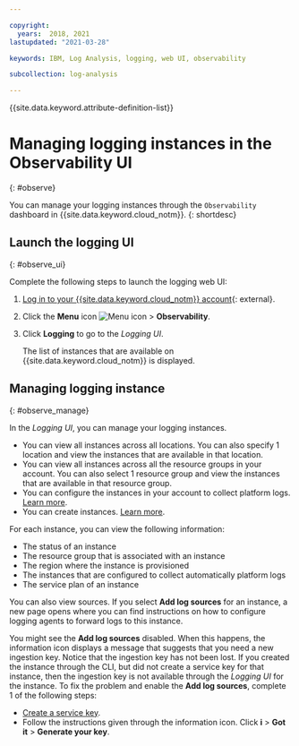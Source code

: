 ```yaml
---

copyright:
  years:  2018, 2021
lastupdated: "2021-03-28"

keywords: IBM, Log Analysis, logging, web UI, observability

subcollection: log-analysis

---
```


{{site.data.keyword.attribute-definition-list}}

# Managing logging instances in the Observability UI
{: #observe}

You can manage your logging instances through the `Observability` dashboard in {{site.data.keyword.cloud_notm}}.
{: shortdesc}



## Launch the logging UI
{: #observe_ui}

Complete the following steps to launch the logging web UI:

1. [Log in to your {{site.data.keyword.cloud_notm}} account](https://cloud.ibm.com/login){: external}.

2. Click the **Menu** icon ![Menu icon](../icons/icon_hamburger.svg) &gt; **Observability**. 

3. Click **Logging** to go to the *Logging UI*. 

    The list of instances that are available on {{site.data.keyword.cloud_notm}} is displayed.


## Managing logging instance
{: #observe_manage}

In the *Logging UI*, you can manage your logging instances. 
* You can view all instances across all locations. You can also specify 1 location and view the instances that are available in that location. 
* You can view all instances across all the resource groups in your account. You can also select 1 resource group and view the instances that are available in that resource group.
* You can configure the instances in your account to collect platform logs. [Learn more](/docs/log-analysis?topic=log-analysis-config_svc_logs).
* You can create instances. [Learn more](/docs/log-analysis?topic=log-analysis-provision).

For each instance, you can view the following information:
* The status of an instance
* The resource group that is associated with an instance
* The region where the instance is provisioned
* The instances that are configured to collect automatically platform logs
* The service plan of an instance

You can also view sources. If you select **Add log sources** for an instance, a new page opens where you can find instructions on how to configure logging agents to forward logs to this instance. 

You might see the **Add log sources** disabled. When this happens, the information icon displays a message that suggests that you need a new ingestion key. Notice that the ingestion key has not been lost. If you created the instance through the CLI, but did not create a service key for that instance, then the ingestion key is not available through the *Logging UI* for the instance. To fix the problem and enable the **Add log sources**, complete 1 of the following steps: 
* [Create a service key](/docs/log-analysis?topic=log-analysis-provision#provision_cli_2).
* Follow the instructions given through the information icon. Click **i** &gt; **Got it** &gt; **Generate your key**.


